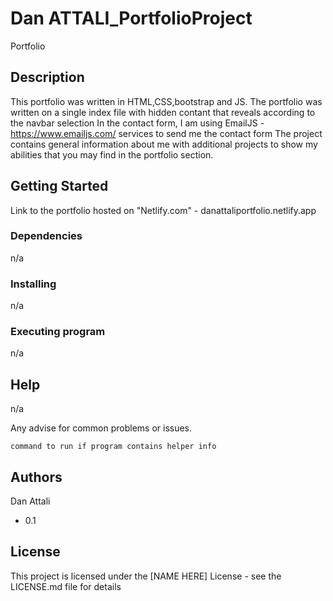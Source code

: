 # Dan ATTALI_PortfolioProject

Portfolio

## Description

This portfolio was written in HTML,CSS,bootstrap and JS.
The portfolio was written on a single index file with hidden contant that reveals according to the navbar selection
In the contact form, I am using EmailJS - https://www.emailjs.com/  services to send me the contact form
The project contains general information about me with additional projects to show my abilities that you
may find in the portfolio section.

## Getting Started

Link to the portfolio hosted on "Netlify.com" - danattaliportfolio.netlify.app

### Dependencies

n/a

### Installing

n/a

### Executing program

n/a

## Help

n/a

Any advise for common problems or issues.

```
command to run if program contains helper info
```

## Authors

Dan Attali

- 0.1

## License

This project is licensed under the [NAME HERE] License - see the LICENSE.md file for details
